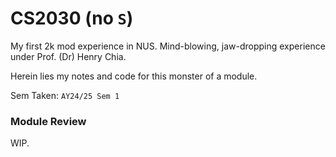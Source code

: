# CS2030 (no `S`)

My first 2k mod experience in NUS. Mind-blowing, jaw-dropping experience under Prof. (Dr) Henry Chia.

Herein lies my notes and code for this monster of a module.

Sem Taken: `AY24/25 Sem 1`

### Module Review

WIP.